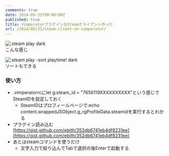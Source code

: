 ```yaml
---
comments: true
date: 2014-05-31T00:00:00Z
published: true
title: VimperatorプラグインなSteamクライアント作った
url: /2014/05/31/steam-client-on-vimperator/
---
```


![:steam play dark](http://i.gyazo.com/2c0610f54dd67fe0ea2b567f0f4ed2ae.png)  
こんな感じ

![:steam play -sort playtime! dark](http://i.gyazo.com/eca7b1576b65dba9457efd06a6465e10.png)  
ソートもできる

### 使い方
- .vimperatorrcにlet g:steam\_id = "7656119XXXXXXXXXX"という感じでSteamIDを設定しておく
    - SteamIDはプロフィールページで:echo content.wrappedJSObject.g\_rgProfileData.steamidを実行するとわかる
- プラグイン読み込む [https://gist.github.com/ebith/352db6741eb4df8231ee](https://gist.github.com/ebith/352db6741eb4df8231ee)
- あとはsteamコマンドを使うだけ
    - 文字入力で絞り込んでTabで選択の後Enterで起動する
